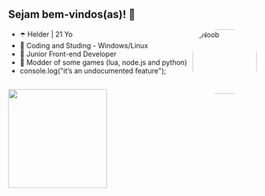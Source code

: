 ## Sejam bem-vindos(as)! 👋      

<img align="right" alt="Noob" height="130" style="border-radius:50px;" src="https://user-images.githubusercontent.com/124900375/219752913-2113faad-c4b4-41eb-80e6-fd5b21dafd31.gif?width=468&height=468 width=676&height=676">

- ☂️ Helder | 21 Yo
- 🔮 Coding and Studing - Windows/Linux
- 👾 Junior Front-end Developer
- 💜 Modder of some games (lua, node.js and python)
- console.log("it’s an undocumented feature");


##

<div class=right-img>
  <a href="https://github.com/helderjuann">
  <img height="200em" src="https://github-readme-stats.vercel.app/api?username=helderjuann&show_icons=true&theme=nightowl"/>
</div><!-- right-img -->
